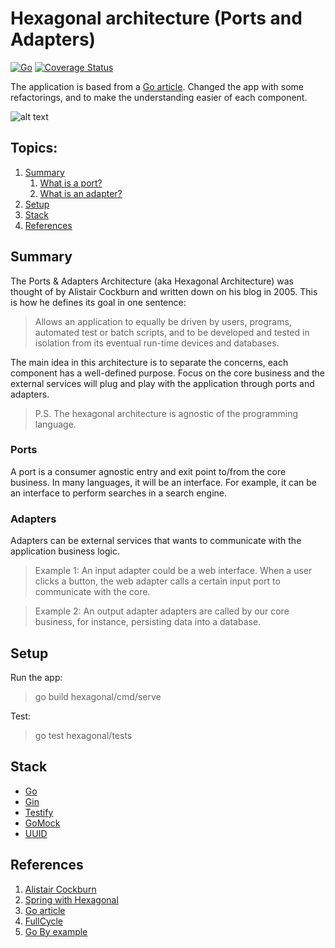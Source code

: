 # Hexagonal architecture (Ports and Adapters)
[![Go](https://github.com/Jemesson/hexagonal/actions/workflows/go.yml/badge.svg?branch=main)](https://github.com/Jemesson/hexagonal/actions/workflows/go.yml) [![Coverage Status](https://coveralls.io/repos/github/Jemesson/hexagonal/badge.svg?branch=main)](https://coveralls.io/github/Jemesson/hexagonal?branch=main)

The application is based from a [Go article](https://medium.com/@matiasvarela?p=cfd4e436faa3).
Changed the app with some refactorings, and to make the understanding easier of each component.

![alt text](https://reflectoring.io/assets/img/posts/spring-hexagonal/hexagonal-architecture.png "Ports and Adapters")

## Topics:
1. [Summary](#summary)
   1. [What is a port?](#ports)
   2. [What is an adapter?](#adapters)
2. [Setup](#setup)
3. [Stack](#stack)
4. [References](#references)

## Summary
The Ports & Adapters Architecture (aka Hexagonal Architecture) was thought of by Alistair Cockburn and written down on 
his blog in 2005. This is how he defines its goal in one sentence:
> Allows an application to equally be driven by users, programs, automated test or batch scripts, and to be developed and tested in isolation from its eventual run-time devices and databases.

The main idea in this architecture is to separate the concerns, each component has a well-defined purpose.
Focus on the core business and the external services will plug and play with the application through ports and adapters.
> P.S. The hexagonal architecture is agnostic of the programming language.

### Ports
A port is a consumer agnostic entry and exit point to/from the core business.
In many languages, it will be an interface. For example, it can be an interface to perform searches in a search engine.
### Adapters
Adapters can be external services that wants to communicate with the application business logic.

> Example 1: An input adapter could be a web interface. When a user clicks a button, the web adapter calls a certain
> input port to communicate with the core.

> Example 2: An output adapter adapters are called by our core business, for instance, persisting data into a  database.

## Setup

Run the app:
> go build hexagonal/cmd/serve

Test:
> go test hexagonal/tests

## Stack
* [Go](https://golang.org/)
* [Gin](https://github.com/gin-gonic/gin)
* [Testify](https://github.com/stretchr/testify)
* [GoMock](https://github.com/golang/mock)
* [UUID](https://github.com/google/uuid)

## References
1. [Alistair Cockburn](https://alistair.cockburn.us/hexagonal-architecture/)
2. [Spring with Hexagonal](https://reflectoring.io/spring-hexagonal/)
3. [Go article](https://medium.com/@matiasvarela?p=cfd4e436faa3)
4. [FullCycle](https://fullcycle.com.br/)
5. [Go By example](https://gobyexample.com/)
